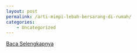 ```yaml
---
layout: post
permalink: /arti-mimpi-lebah-bersarang-di-rumah/
categories:
    - Uncategorized
---
```


[Baca Selengkapnya](/10)